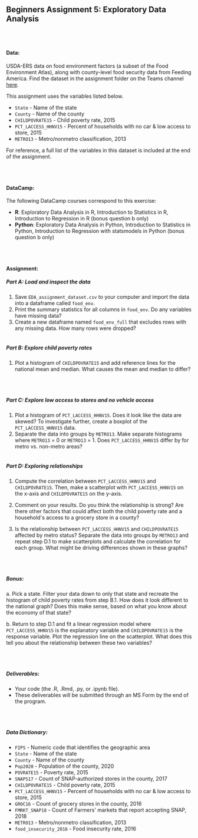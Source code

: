 
## Beginners Assignment 5: Exploratory Data Analysis

<br><br>


#### **Data:** 

USDA-ERS data on food environment factors (a subset of the Food Environment Atlas), along with county-level food security data from Feeding America. Find the dataset in the assignment folder on the Teams channel [here](https://usdagcc.sharepoint.com/:f:/r/sites/FNS-DataScienceTrainingProgram/Shared%20Documents/FY24-25%20Beginners/Assignments/Assignment%205%20-%20Exploratory%20Data%20Analysis?csf=1&web=1&e=HG79oc).

This assignment uses the variables listed below.

-   `State` - Name of the state
-   `County` - Name of the county
-   `CHILDPOVRATE15` - Child poverty rate, 2015
-   `PCT_LACCESS_HHNV15` - Percent of households with no car & low access to store, 2015
-   `METRO13` - Metro/nonmetro classification, 2013

For reference, a full list of the variables in this dataset is included at the end of the assignment.

<br><br>


#### **DataCamp:** 

The following DataCamp courses correspond to this exercise:

-   **R**: Exploratory Data Analysis in R, Introduction to Statistics in R, Introduction to Regression in R (bonus question b only)
-   **Python**: Exploratory Data Analysis in Python, Introduction to Statistics in Python, Introduction to Regression with statsmodels in Python (bonus question b only)

<br><br>


#### **Assignment:**

##### *Part A: Load and inspect the data*

1.  Save `EDA_assignment_dataset.csv` to your computer and import the data into a dataframe called `food_env`.
2.  Print the summary statistics for all columns in `food_env`. Do any variables have missing data?
3.  Create a new dataframe named `food_env_full` that excludes rows with any missing data. How many rows were dropped?
<br><br>


##### *Part B: Explore child poverty rates*

1. Plot a histogram of `CHILDPOVRATE15` and add reference lines for the national mean and median. What causes the mean and median to differ?

<br><br>

##### *Part C: Explore low access to stores and no vehicle access*

1.  Plot a histogram of `PCT_LACCESS_HHNV15`. Does it look like the data are skewed? To investigate further, create a boxplot of the `PCT_LACCESS_HHNV15` data.
2. Separate the data into groups by `METRO13`. Make separate histograms where `METRO13` = 0 or `METRO13` = 1. Does `PCT_LACCESS_HHNV15` differ by for metro vs. non-metro areas?
<br><br>


##### *Part D: Exploring relationships*

1. Compute the correlation between `PCT_LACCESS_HHNV15` and `CHILDPOVRATE15`. Then, make a scatterplot with `PCT_LACCESS_HHNV15` on the x-axis and `CHILDPOVRATE15` on the y-axis. 

2. Comment on your results. Do you think the relationship is strong? Are there other factors that could affect both the child poverty rate and a household's access to a grocery store in a county?

3. Is the relationship between `PCT_LACCESS_HHNV15` and `CHILDPOVRATE15` affected by metro status? Separate the data into groups by `METRO13` and repeat step D.1 to make scatterplots and calculate the correlation for each group. What might be driving differences shown in these graphs?

<br><br>



##### **Bonus:** 


a. Pick a state. Filter your data down to only that state and recreate the histogram of child poverty rates from step B.1. How does it look different to the national graph? Does this make sense, based on what you know about the economy of that state?

b. Return to step D.1 and fit a linear regression model where `PCT_LACCESS_HHNV15` is the explanatory variable and `CHILDPOVRATE15` is the response variable. Plot the regression line on the scatterplot. What does this tell you about the relationship between these two variables?

<br><br>


##### **Deliverables:**

-   Your code (the .R, .Rmd, .py, or .ipynb file).
-   These deliverables will be submitted through an MS Form by the end of the program.


<br><br>

##### **Data Dictionary:**

-   `FIPS` - Numeric code that identifies the geographic area
-   `State` - Name of the state
-   `County` - Name of the county
-   `Pop2020` - Population of the county, 2020
-   `POVRATE15` - Poverty rate, 2015
-   `SNAPS17` - Count of SNAP-authorized stores in the county, 2017
-   `CHILDPOVRATE15` - Child poverty rate, 2015
-   `PCT_LACCESS_HHNV15` - Percent of households with no car & low access to store, 2015
-   `GROC16` - Count of grocery stores in the county, 2016
-   `FMRKT_SNAP18` - Count of Farmers' markets that report accepting SNAP, 2018
-   `METRO13` - Metro/nonmetro classification, 2013
-   `food_insecurity_2016` - Food insecurity rate, 2016
